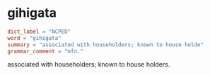 # gihigata

``` toml
dict_label = "NCPED"
word = "gihigata"
summary = "associated with householders; known to house holde"
grammar_comment = "mfn."
```

associated with householders; known to house holders.

